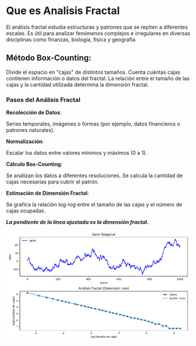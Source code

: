 # Que es Analisis Fractal
El análisis fractal estudia estructuras y patrones que se repiten a diferentes escalas. Es útil para analizar fenómenos complejos e irregulares en diversas disciplinas como finanzas, biología, física y geografía.


## Método Box-Counting:

Divide el espacio en "cajas" de distintos tamaños.
Cuenta cuántas cajas contienen información o datos del fractal.
La relación entre el tamaño de las cajas y la cantidad utilizada determina la dimensión fractal.

### Pasos del Análisis Fractal
**Recolección de Datos**:

Series temporales, imágenes o formas (por ejemplo, datos financieros o patrones naturales).

**Normalización**:

Escalar los datos entre valores mínimos y máximos (0 a 1).

**Cálculo Box-Counting**:

Se analizan los datos a diferentes resoluciones.
Se calcula la cantidad de cajas necesarias para cubrir el patrón.

**Estimación de Dimensión Fractal**:

Se grafica la relación log-log entre el tamaño de las cajas y el número de cajas ocupadas.

___La pendiente de la línea ajustada es la dimensión fractal.___

![Algoritmo Fractal!](./analisis_fractal.png "Grafica Fractal")
